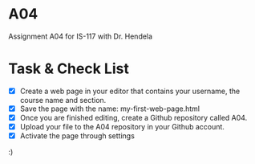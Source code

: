 # A04
 Assignment A04 for IS-117 with Dr. Hendela

# Task & Check List

- [x] Create a web page in your editor that contains your username, the course name and section.  
- [x] Save the page with the name: my-first-web-page.html
- [x] Once you are finished editing, create a Github repository called A04.
- [x] Upload your file to the A04 repository in your Github account.
- [x] Activate the page through settings

:)
